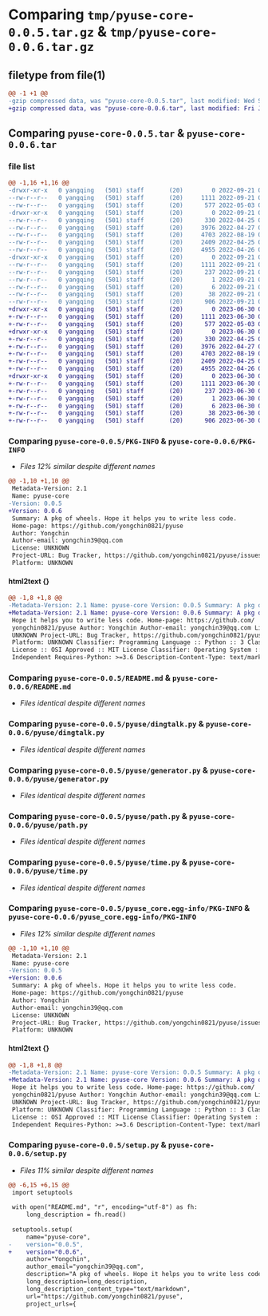 # Comparing `tmp/pyuse-core-0.0.5.tar.gz` & `tmp/pyuse-core-0.0.6.tar.gz`

## filetype from file(1)

```diff
@@ -1 +1 @@
-gzip compressed data, was "pyuse-core-0.0.5.tar", last modified: Wed Sep 21 02:52:56 2022, max compression
+gzip compressed data, was "pyuse-core-0.0.6.tar", last modified: Fri Jun 30 03:32:39 2023, max compression
```

## Comparing `pyuse-core-0.0.5.tar` & `pyuse-core-0.0.6.tar`

### file list

```diff
@@ -1,16 +1,16 @@
-drwxr-xr-x   0 yangqing   (501) staff       (20)        0 2022-09-21 02:52:56.644435 pyuse-core-0.0.5/
--rw-r--r--   0 yangqing   (501) staff       (20)     1111 2022-09-21 02:52:56.644114 pyuse-core-0.0.5/PKG-INFO
--rw-r--r--   0 yangqing   (501) staff       (20)      577 2022-05-03 02:38:00.000000 pyuse-core-0.0.5/README.md
-drwxr-xr-x   0 yangqing   (501) staff       (20)        0 2022-09-21 02:52:56.640360 pyuse-core-0.0.5/pyuse/
--rw-r--r--   0 yangqing   (501) staff       (20)      330 2022-04-25 02:51:06.000000 pyuse-core-0.0.5/pyuse/__init__.py
--rw-r--r--   0 yangqing   (501) staff       (20)     3976 2022-04-27 07:23:42.000000 pyuse-core-0.0.5/pyuse/dingtalk.py
--rw-r--r--   0 yangqing   (501) staff       (20)     4703 2022-08-19 08:34:43.000000 pyuse-core-0.0.5/pyuse/generator.py
--rw-r--r--   0 yangqing   (501) staff       (20)     2409 2022-04-25 08:15:01.000000 pyuse-core-0.0.5/pyuse/path.py
--rw-r--r--   0 yangqing   (501) staff       (20)     4955 2022-04-26 08:54:06.000000 pyuse-core-0.0.5/pyuse/time.py
-drwxr-xr-x   0 yangqing   (501) staff       (20)        0 2022-09-21 02:52:56.643499 pyuse-core-0.0.5/pyuse_core.egg-info/
--rw-r--r--   0 yangqing   (501) staff       (20)     1111 2022-09-21 02:52:56.000000 pyuse-core-0.0.5/pyuse_core.egg-info/PKG-INFO
--rw-r--r--   0 yangqing   (501) staff       (20)      237 2022-09-21 02:52:56.000000 pyuse-core-0.0.5/pyuse_core.egg-info/SOURCES.txt
--rw-r--r--   0 yangqing   (501) staff       (20)        1 2022-09-21 02:52:56.000000 pyuse-core-0.0.5/pyuse_core.egg-info/dependency_links.txt
--rw-r--r--   0 yangqing   (501) staff       (20)        6 2022-09-21 02:52:56.000000 pyuse-core-0.0.5/pyuse_core.egg-info/top_level.txt
--rw-r--r--   0 yangqing   (501) staff       (20)       38 2022-09-21 02:52:56.644516 pyuse-core-0.0.5/setup.cfg
--rw-r--r--   0 yangqing   (501) staff       (20)      906 2022-09-21 02:52:04.000000 pyuse-core-0.0.5/setup.py
+drwxr-xr-x   0 yangqing   (501) staff       (20)        0 2023-06-30 03:32:39.009293 pyuse-core-0.0.6/
+-rw-r--r--   0 yangqing   (501) staff       (20)     1111 2023-06-30 03:32:39.008847 pyuse-core-0.0.6/PKG-INFO
+-rw-r--r--   0 yangqing   (501) staff       (20)      577 2022-05-03 02:38:00.000000 pyuse-core-0.0.6/README.md
+drwxr-xr-x   0 yangqing   (501) staff       (20)        0 2023-06-30 03:32:39.004318 pyuse-core-0.0.6/pyuse/
+-rw-r--r--   0 yangqing   (501) staff       (20)      330 2022-04-25 02:51:06.000000 pyuse-core-0.0.6/pyuse/__init__.py
+-rw-r--r--   0 yangqing   (501) staff       (20)     3976 2022-04-27 07:23:42.000000 pyuse-core-0.0.6/pyuse/dingtalk.py
+-rw-r--r--   0 yangqing   (501) staff       (20)     4703 2022-08-19 08:34:43.000000 pyuse-core-0.0.6/pyuse/generator.py
+-rw-r--r--   0 yangqing   (501) staff       (20)     2409 2022-04-25 08:15:01.000000 pyuse-core-0.0.6/pyuse/path.py
+-rw-r--r--   0 yangqing   (501) staff       (20)     4955 2022-04-26 08:54:06.000000 pyuse-core-0.0.6/pyuse/time.py
+drwxr-xr-x   0 yangqing   (501) staff       (20)        0 2023-06-30 03:32:39.008266 pyuse-core-0.0.6/pyuse_core.egg-info/
+-rw-r--r--   0 yangqing   (501) staff       (20)     1111 2023-06-30 03:32:38.000000 pyuse-core-0.0.6/pyuse_core.egg-info/PKG-INFO
+-rw-r--r--   0 yangqing   (501) staff       (20)      237 2023-06-30 03:32:38.000000 pyuse-core-0.0.6/pyuse_core.egg-info/SOURCES.txt
+-rw-r--r--   0 yangqing   (501) staff       (20)        1 2023-06-30 03:32:38.000000 pyuse-core-0.0.6/pyuse_core.egg-info/dependency_links.txt
+-rw-r--r--   0 yangqing   (501) staff       (20)        6 2023-06-30 03:32:38.000000 pyuse-core-0.0.6/pyuse_core.egg-info/top_level.txt
+-rw-r--r--   0 yangqing   (501) staff       (20)       38 2023-06-30 03:32:39.009568 pyuse-core-0.0.6/setup.cfg
+-rw-r--r--   0 yangqing   (501) staff       (20)      906 2023-06-30 03:31:32.000000 pyuse-core-0.0.6/setup.py
```

### Comparing `pyuse-core-0.0.5/PKG-INFO` & `pyuse-core-0.0.6/PKG-INFO`

 * *Files 12% similar despite different names*

```diff
@@ -1,10 +1,10 @@
 Metadata-Version: 2.1
 Name: pyuse-core
-Version: 0.0.5
+Version: 0.0.6
 Summary: A pkg of wheels. Hope it helps you to write less code.
 Home-page: https://github.com/yongchin0821/pyuse
 Author: Yongchin
 Author-email: yongchin39@qq.com
 License: UNKNOWN
 Project-URL: Bug Tracker, https://github.com/yongchin0821/pyuse/issues
 Platform: UNKNOWN
```

#### html2text {}

```diff
@@ -1,8 +1,8 @@
-Metadata-Version: 2.1 Name: pyuse-core Version: 0.0.5 Summary: A pkg of wheels.
+Metadata-Version: 2.1 Name: pyuse-core Version: 0.0.6 Summary: A pkg of wheels.
 Hope it helps you to write less code. Home-page: https://github.com/
 yongchin0821/pyuse Author: Yongchin Author-email: yongchin39@qq.com License:
 UNKNOWN Project-URL: Bug Tracker, https://github.com/yongchin0821/pyuse/issues
 Platform: UNKNOWN Classifier: Programming Language :: Python :: 3 Classifier:
 License :: OSI Approved :: MIT License Classifier: Operating System :: OS
 Independent Requires-Python: >=3.6 Description-Content-Type: text/markdown
```

### Comparing `pyuse-core-0.0.5/README.md` & `pyuse-core-0.0.6/README.md`

 * *Files identical despite different names*

### Comparing `pyuse-core-0.0.5/pyuse/dingtalk.py` & `pyuse-core-0.0.6/pyuse/dingtalk.py`

 * *Files identical despite different names*

### Comparing `pyuse-core-0.0.5/pyuse/generator.py` & `pyuse-core-0.0.6/pyuse/generator.py`

 * *Files identical despite different names*

### Comparing `pyuse-core-0.0.5/pyuse/path.py` & `pyuse-core-0.0.6/pyuse/path.py`

 * *Files identical despite different names*

### Comparing `pyuse-core-0.0.5/pyuse/time.py` & `pyuse-core-0.0.6/pyuse/time.py`

 * *Files identical despite different names*

### Comparing `pyuse-core-0.0.5/pyuse_core.egg-info/PKG-INFO` & `pyuse-core-0.0.6/pyuse_core.egg-info/PKG-INFO`

 * *Files 12% similar despite different names*

```diff
@@ -1,10 +1,10 @@
 Metadata-Version: 2.1
 Name: pyuse-core
-Version: 0.0.5
+Version: 0.0.6
 Summary: A pkg of wheels. Hope it helps you to write less code.
 Home-page: https://github.com/yongchin0821/pyuse
 Author: Yongchin
 Author-email: yongchin39@qq.com
 License: UNKNOWN
 Project-URL: Bug Tracker, https://github.com/yongchin0821/pyuse/issues
 Platform: UNKNOWN
```

#### html2text {}

```diff
@@ -1,8 +1,8 @@
-Metadata-Version: 2.1 Name: pyuse-core Version: 0.0.5 Summary: A pkg of wheels.
+Metadata-Version: 2.1 Name: pyuse-core Version: 0.0.6 Summary: A pkg of wheels.
 Hope it helps you to write less code. Home-page: https://github.com/
 yongchin0821/pyuse Author: Yongchin Author-email: yongchin39@qq.com License:
 UNKNOWN Project-URL: Bug Tracker, https://github.com/yongchin0821/pyuse/issues
 Platform: UNKNOWN Classifier: Programming Language :: Python :: 3 Classifier:
 License :: OSI Approved :: MIT License Classifier: Operating System :: OS
 Independent Requires-Python: >=3.6 Description-Content-Type: text/markdown
```

### Comparing `pyuse-core-0.0.5/setup.py` & `pyuse-core-0.0.6/setup.py`

 * *Files 11% similar despite different names*

```diff
@@ -6,15 +6,15 @@
 import setuptools
 
 with open("README.md", "r", encoding="utf-8") as fh:
     long_description = fh.read()
 
 setuptools.setup(
     name="pyuse-core",
-    version="0.0.5",
+    version="0.0.6",
     author="Yongchin",
     author_email="yongchin39@qq.com",
     description="A pkg of wheels. Hope it helps you to write less code.",
     long_description=long_description,
     long_description_content_type="text/markdown",
     url="https://github.com/yongchin0821/pyuse",
     project_urls={
```

